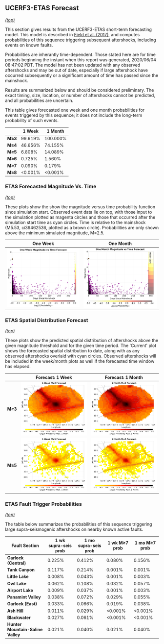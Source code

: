 ## UCERF3-ETAS Forecast
*[(top)](#table-of-contents)*

This section gives results from the UCERF3-ETAS short-term forecasting model. This model is described in [Field et al. (2017)](http://bssa.geoscienceworld.org/lookup/doi/10.1785/0120160173), and computes probabilities of this sequence triggering subsequent aftershocks, including events on known faults.

Probabilities are inherantly time-dependent. Those stated here are for time periods beginning the instant when this report was generated, 2020/06/04 08:47:02 PDT. The model has not been updated with any observed aftershocks and may be out of date, especially if large aftershock have occurred subsequently or a significant amount of time has passed since the mainshock.

Results are summarized below and should be considered preliminary. The exact timing, size, location, or number of aftershocks cannot be predicted, and all probabilities are uncertain.


This table gives forecasted one week and one month probabilities for events triggered by this sequence; it does not include the long-term probability of such events.

|  | 1 Week | 1 Month |
|-----|-----|-----|
| **M&ge;3** | 99.619% | 100.000% |
| **M&ge;4** | 46.656% | 74.155% |
| **M&ge;5** | 6.808% | 14.089% |
| **M&ge;6** | 0.725% | 1.560% |
| **M&ge;7** | 0.090% | 0.179% |
| **M&ge;8** | <0.001% | <0.001% |

### ETAS Forecasted Magnitude Vs. Time
*[(top)](#table-of-contents)*

These plots show the show the magnitude versus time probability function since simulation start. Observed event data lie on top, with those input to the simulation plotted as magenta circles and those that occurred after the simulation start time as cyan circles. Time is relative to the mainshock (M5.53, ci39462536, plotted as a brown circle). Probabilities are only shown above the minimum simulated magnitude, M=2.5.

| One Week | One Month |
|-----|-----|
| ![Mag-time plot](resources/mag_time_week.png) | ![Mag-time plot](resources/mag_time_month.png) |

### ETAS Spatial Distribution Forecast
*[(top)](#table-of-contents)*

These plots show the predicted spatial distribution of aftershocks above the given magnitude threshold and for the given time period. The 'Current' plot shows the forecasted spatial distribution to date, along with as any observed aftershocks overlaid with cyan circles. Observed aftershocks will be included in the week/month plots as well if the forecasted time window has elapsed.

|  | Forecast: 1 Week | Forecast: 1 Month |
|-----|-----|-----|
| **M&ge;3** | ![Map](resources/comcat_compare_prob_1wk_m3.png) | ![Map](resources/comcat_compare_prob_1mo_m3.png) |
| **M&ge;5** | ![Map](resources/comcat_compare_prob_1wk_m5.png) | ![Map](resources/comcat_compare_prob_1mo_m5.png) |

### ETAS Fault Trigger Probabilities
*[(top)](#table-of-contents)*

The table below summarizes the probabilities of this sequence triggering large supra-seismogenic aftershocks on nearby known active faults.

| Fault Section | 1 wk supra-seis prob | 1 mo supra-seis prob | 1 wk M&ge;7 prob | 1 mo M&ge;7 prob |
|-----|-----|-----|-----|-----|
| **Garlock (Central)** | 0.225% | 0.412% | 0.080% | 0.156% |
| **Tank Canyon** | 0.117% | 0.214% | 0.001% | 0.001% |
| **Little Lake** | 0.008% | 0.043% | 0.001% | 0.003% |
| **Owl Lake** | 0.062% | 0.108% | 0.032% | 0.057% |
| **Airport Lake** | 0.009% | 0.037% | 0.001% | 0.003% |
| **Panamint Valley** | 0.038% | 0.072% | 0.029% | 0.055% |
| **Garlock (East)** | 0.033% | 0.066% | 0.019% | 0.038% |
| **Ash Hill** | 0.011% | 0.029% | <0.001% | <0.001% |
| **Blackwater** | 0.027% | 0.061% | <0.001% | <0.001% |
| **Hunter Mountain-Saline Valley** | 0.021% | 0.040% | 0.021% | 0.040% |
